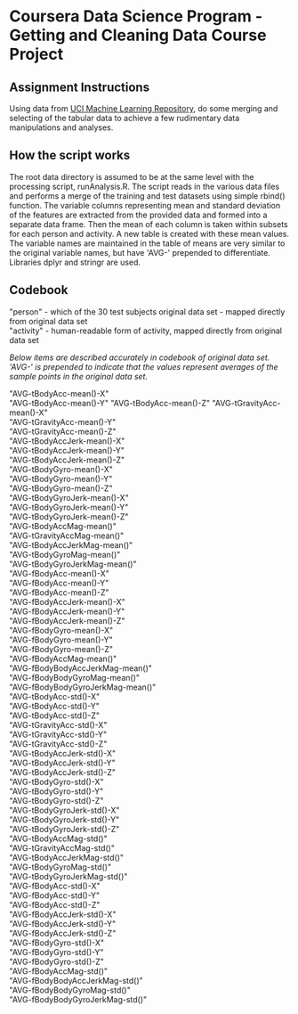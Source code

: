 # Coursera Data Science Program - Getting and Cleaning Data Course Project
## Assignment Instructions
Using data from [UCI Machine Learning Repository](http://archive.ics.uci.edu/ml/datasets/Human+Activity+Recognition+Using+Smartphones),
do some merging and selecting of the tabular data to achieve a few rudimentary data manipulations and analyses.
## How the script works
The root data directory is assumed to be at the same level with the processing script, runAnalysis.R.
The script reads in the various data files and performs a merge of the training and test datasets using simple rbind() function.
The variable columns representing mean and standard deviation of the features are extracted from the provided data
and formed into a separate data frame. Then the mean of each column is taken within subsets for each person and activity. 
A new table is created with these mean values. The variable names are maintained in the table of means are very similar 
to the original variable names, but have 'AVG-' prepended to differentiate.
Libraries dplyr and stringr are used.
## Codebook
"person"    - which of the 30 test subjects original data set - mapped directly from original data set   
"activity"  - human-readable form of activity, mapped directly from original data set

*Below items are described accurately in codebook of original data set.*
*'AVG-' is prepended to indicate that the values represent averages*
*of the sample points in the original data set.*            

"AVG-tBodyAcc-mean()-X"          
"AVG-tBodyAcc-mean()-Y"
"AVG-tBodyAcc-mean()-Z"
"AVG-tGravityAcc-mean()-X"       
"AVG-tGravityAcc-mean()-Y"        
"AVG-tGravityAcc-mean()-Z"        
"AVG-tBodyAccJerk-mean()-X"      
"AVG-tBodyAccJerk-mean()-Y"       
"AVG-tBodyAccJerk-mean()-Z"       
"AVG-tBodyGyro-mean()-X"         
"AVG-tBodyGyro-mean()-Y"          
"AVG-tBodyGyro-mean()-Z"          
"AVG-tBodyGyroJerk-mean()-X"     
"AVG-tBodyGyroJerk-mean()-Y"      
"AVG-tBodyGyroJerk-mean()-Z"      
"AVG-tBodyAccMag-mean()"         
"AVG-tGravityAccMag-mean()"       
"AVG-tBodyAccJerkMag-mean()"      
"AVG-tBodyGyroMag-mean()"        
"AVG-tBodyGyroJerkMag-mean()"     
"AVG-fBodyAcc-mean()-X"           
"AVG-fBodyAcc-mean()-Y"          
"AVG-fBodyAcc-mean()-Z"           
"AVG-fBodyAccJerk-mean()-X"       
"AVG-fBodyAccJerk-mean()-Y"      
"AVG-fBodyAccJerk-mean()-Z"       
"AVG-fBodyGyro-mean()-X"          
"AVG-fBodyGyro-mean()-Y"         
"AVG-fBodyGyro-mean()-Z"          
"AVG-fBodyAccMag-mean()"          
"AVG-fBodyBodyAccJerkMag-mean()"      
"AVG-fBodyBodyGyroMag-mean()"     
"AVG-fBodyBodyGyroJerkMag-mean()"      
"AVG-tBodyAcc-std()-X"           
"AVG-tBodyAcc-std()-Y"            
"AVG-tBodyAcc-std()-Z"            
"AVG-tGravityAcc-std()-X"        
"AVG-tGravityAcc-std()-Y"         
"AVG-tGravityAcc-std()-Z"         
"AVG-tBodyAccJerk-std()-X"       
"AVG-tBodyAccJerk-std()-Y"        
"AVG-tBodyAccJerk-std()-Z"        
"AVG-tBodyGyro-std()-X"          
"AVG-tBodyGyro-std()-Y"           
"AVG-tBodyGyro-std()-Z"           
"AVG-tBodyGyroJerk-std()-X"      
"AVG-tBodyGyroJerk-std()-Y"       
"AVG-tBodyGyroJerk-std()-Z"       
"AVG-tBodyAccMag-std()"          
"AVG-tGravityAccMag-std()"        
"AVG-tBodyAccJerkMag-std()"       
"AVG-tBodyGyroMag-std()"         
"AVG-tBodyGyroJerkMag-std()"      
"AVG-fBodyAcc-std()-X"            
"AVG-fBodyAcc-std()-Y"           
"AVG-fBodyAcc-std()-Z"            
"AVG-fBodyAccJerk-std()-X"        
"AVG-fBodyAccJerk-std()-Y"       
"AVG-fBodyAccJerk-std()-Z"        
"AVG-fBodyGyro-std()-X"           
"AVG-fBodyGyro-std()-Y"          
"AVG-fBodyGyro-std()-Z"           
"AVG-fBodyAccMag-std()"           
"AVG-fBodyBodyAccJerkMag-std()"  
"AVG-fBodyBodyGyroMag-std()"      
"AVG-fBodyBodyGyroJerkMag-std()" 